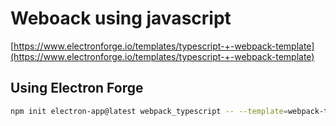 # Weboack using javascript

[https://www.electronforge.io/templates/typescript-+-webpack-template](https://www.electronforge.io/templates/typescript-+-webpack-template)

## Using Electron Forge

```bash
npm init electron-app@latest webpack_typescript -- --template=webpack-typescript
```

